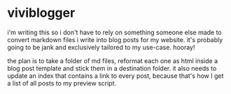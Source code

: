 # viviblogger
i'm writing this so i don't have to rely on something someone else made to convert markdown files i write into blog posts for my website. it's probably going to be jank and exclusively tailored to my use-case. hooray!

the plan is to take a folder of md files, reformat each one as html inside a blog post template and stick them in a destination folder. it also needs to update an index that contains a link to every post, because that's how I get a list of all posts to my preview script.
